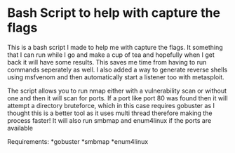 # Bash Script to help with capture the flags

This is a bash script I made to help me with capture the flags. It something that I can run while I go and make a cup of tea and hopefully
when I get back it will have some results. This saves me time from having to run commands seperately as well. I also added a way to
generate reverse shells using msfvenom and then automatically start a listener too with metasploit.

The script allows you to run nmap either with a vulnerability scan or without one and then it will scan for ports. If a port like
port 80 was found then it will attempt a directory bruteforce, which in this case requires gobuster as I thought this is a
better tool as it uses multi thread therefore making the process faster! It will also run smbmap and enum4linux if the ports are available

Requirements:
*gobuster
*smbmap
*enum4linux
